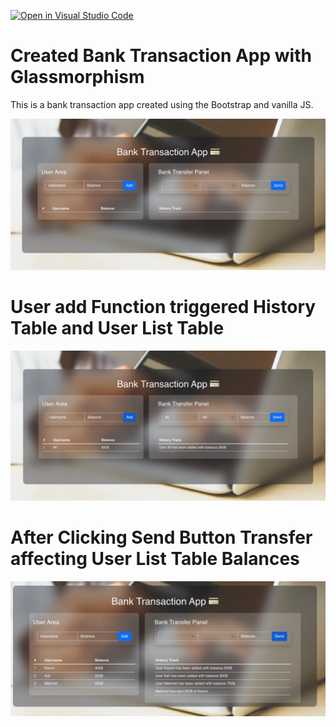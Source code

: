 [![Open in Visual Studio Code](https://classroom.github.com/assets/open-in-vscode-f059dc9a6f8d3a56e377f745f24479a46679e63a5d9fe6f495e02850cd0d8118.svg)](https://classroom.github.com/online_ide?assignment_repo_id=7001730&assignment_repo_type=AssignmentRepo)

<h1>Created Bank Transaction App with Glassmorphism</h1>
<p>This is a bank transaction app created using the Bootstrap and vanilla JS.</p>

![APP IMAGE](/assets/app.jpg "App Image")

<h1>User add Function triggered History Table and User List Table</h1>

![APP IMAGE](/assets/userAddedList.jpg "App Image")

<h1>After Clicking Send Button Transfer affecting User List Table Balances </h1>

![APP IMAGE](/assets/transferred.jpg "App Image")
